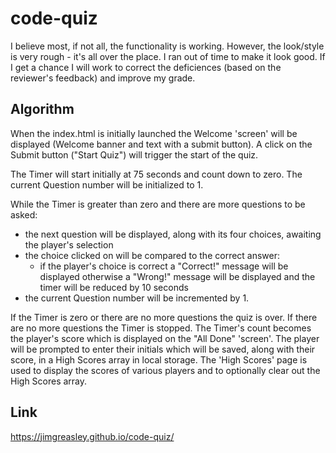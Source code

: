 # code-quiz

I believe most, if not all, the functionality is working.
However, the look/style is very rough - it's all over the place.
I ran out of time to make it look good.
If I get a chance I will work to correct the deficiences (based on the reviewer's feedback) and improve my grade. 

## Algorithm

When the index.html is initially launched the Welcome 'screen' will be displayed (Welcome banner and text with a submit button).
A click on the Submit button ("Start Quiz") will trigger the start of the quiz.

The Timer will start initially at 75 seconds and count down to zero.
The current Question number will be initialized to 1.

While the Timer is greater than zero and there are more questions to be asked: 
  * the next question will be displayed, along with its four choices, awaiting the player's selection
  * the choice clicked on will be compared to the correct answer:
    - if the player's choice is correct a "Correct!" message will be displayed
      otherwise a "Wrong!" message will be displayed and the timer will be reduced by 10 seconds
  * the current Question number will be incremented by 1.

If the Timer is zero or there are no more questions the quiz is over.
If there are no more questions the Timer is stopped.
The Timer's count becomes the player's score which is displayed on the "All Done" 'screen'.
The player will be prompted to enter their initials which will be saved, along with their score, 
in a High Scores array in local storage.
The 'High Scores' page is used to display the scores of various players and to optionally clear
out the High Scores array.


## Link
 https://jimgreasley.github.io/code-quiz/